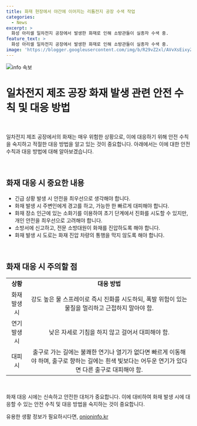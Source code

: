 ```yaml
---
title: 화재 현장에서 야간에 이어지는 리튬전지 공장 수색 작업
categories:
  - News
excerpt: >
  화성 아리셀 일차전지 공장에서 발생한 화재로 인해 소방관들이 실종자 수색 중. 
feature_text: >
  화성 아리셀 일차전지 공장에서 발생한 화재로 인해 소방관들이 실종자 수색 중. 
image: 'https://blogger.googleusercontent.com/img/b/R29vZ2xl/AVvXsEixyZcFfHzMRdzZMjFBmAUKJYCLCGyLL1o632UiGVXcaFdKo_bkvkuCioo0uUKlGfBVcT3P84aROyZIXSBEx3Aw5nCQ3pTgDom1WDC4m8eifvWiAmWEEVb4x6G_l8C0QH225ldMjyaFvpxGEBGNO37VmDTDMHGhJPq73UglMfDca1-0aw/s1600/blogspot.png'
---
```


<p><img src="https://blogger.googleusercontent.com/img/b/R29vZ2xl/AVvXsEixyZcFfHzMRdzZMjFBmAUKJYCLCGyLL1o632UiGVXcaFdKo_bkvkuCioo0uUKlGfBVcT3P84aROyZIXSBEx3Aw5nCQ3pTgDom1WDC4m8eifvWiAmWEEVb4x6G_l8C0QH225ldMjyaFvpxGEBGNO37VmDTDMHGhJPq73UglMfDca1-0aw/s1600/blogspot.png" alt="info 속보" /></p>

<h1>일차전지 제조 공장 화재 발생 관련 안전 수칙 및 대응 방법</h1>

<p data-ke-size="size16">&nbsp;</p>

<p>일차전지 제조 공장에서의 화재는 매우 위험한 상황으로, 이에 대응하기 위해 안전 수칙을 숙지하고 적절한 대응 방법을 알고 있는 것이 중요합니다. 아래에서는 이에 대한 안전 수칙과 대응 방법에 대해 알아보겠습니다.</p>

<p data-ke-size="size16">&nbsp;</p>

<h2 data-ke-size="size26">화재 대응 시 중요한 내용</h2>

<ul>
  <li>긴급 상황 발생 시 안전을 최우선으로 생각해야 합니다.</li>
  <li>화재 발생 시 주변인에게 경고를 하고, 가능한 한 빠르게 대피해야 합니다.</li>
  <li>화재 장소 인근에 있는 소화기를 이용하여 초기 단계에서 진화를 시도할 수 있지만, 개인 안전을 최우선으로 고려해야 합니다.</li>
  <li>소방서에 신고하고, 전문 소방대원이 화재를 진압하도록 해야 합니다.</li>
  <li>화재 발생 시 도로는 화재 진압 차량의 통행을 막지 않도록 해야 합니다.</li>
</ul>

<p data-ke-size="size16">&nbsp;</p>

<h2 data-ke-size="size26">화재 대응 시 주의할 점</h2>

<table>
  <tr>
    <td style="text-align: center; height: 17px;"><b>상황</b></td>
    <td style="text-align: center; height: 17px;"><b>대응 방법</b></td>
  </tr>
  <tr>
    <td style="text-align: center;">화재 발생 시</td>
    <td style="text-align: center;">강도 높은 물 스프레이로 즉시 진화를 시도하되, 폭발 위험이 있는 물질을 멀리하고 근접하지 말아야 함.</td>
  </tr>
  <tr>
    <td style="text-align: center;">연기 발생 시</td>
    <td style="text-align: center;">낮은 자세로 기침을 하지 않고 걸어서 대피해야 함.</td>
  </tr>
  <tr>
    <td style="text-align: center;">대피 시</td>
    <td style="text-align: center;">출구로 가는 길에는 불쾌한 연기나 열기가 없다면 빠르게 이동해야 하며, 출구로 향하는 길에는 흰색 빛보다는 어두운 연기가 있다면 다른 출구로 대피해야 함.</td>
  </tr>
</table>

<p data-ke-size="size16">&nbsp;</p>

<p>화재 대응 시에는 신속하고 안전한 대처가 중요합니다. 이에 대비하여 화재 발생 시에 대응할 수 있는 안전 수칙 및 대응 방법을 숙지하는 것이 중요합니다.</p>
유용한 생활 정보가 필요하시다면, <a href="https://onioninfo.kr" rel="dofollow">onioninfo.kr</a>


